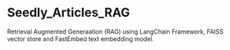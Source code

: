 # Seedly_Articles_RAG
Retrieval Augmented Generaation (RAG) using LangChain Framework, FAISS vector store and FastEmbed text embedding model.
